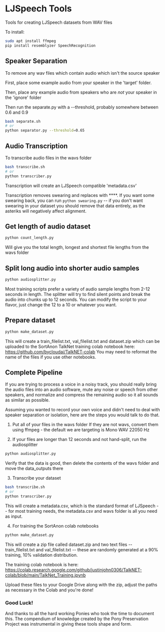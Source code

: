# LJSpeech Tools
Tools for creating LJSpeech datasets from WAV files

To install:

```bash
sudo apt install ffmpeg
pip install resemblyzer SpeechRecognition
```

## Speaker Separation
To remove any wav files which contain audio which isn't the source speaker

First, place some example audio from your speaker in the 'target' folder.

Then, place any example audio from speakers who are *not* your speaker in the 'ignore' folder

Then run the separate.py with a --threshold, probably somewhere between 0.6 and 0.9

```bash
bash separate.sh
# or
python separator.py --threshold=0.65
```

## Audio Transcription

To transcribe audio files in the wavs folder
```bash
bash transcribe.sh
# or
python transcriber.py
```

Transcription will create an LJSpeech compatible 'metadata.csv'

Transcription removes swearing and replaces with ****. If you want some swearing back, you can run `python swearing.py` -- if you don't want swearing in your dataset you should remove that data entirely, as the asteriks will negatively affect alignment.

## Get length of audio dataset
```bash
python count_length.py
```

Will give you the total length, longest and shortest file lengths from the wavs folder

## Split long audio into shorter audio samples
```bash
python audiosplitter.py
```
Most training scripts prefer a variety of audio sample lengths from 2-12 seconds in length. The splitter will try to find silent points and break the audio into chunks up to 12 seconds. You can modify the script to your flavor, just change the 12 to a 10 or whatever you want.

## Prepare dataset
```bash
python make_dataset.py
```

This will create a train_filelist.txt, val_filelist.txt and dataset.zip which can be uploaded to the SortAnon TalkNet training colab notebook here: https://github.com/bycloudai/TalkNET-colab
You may need to reformat the name of the files if you use other notebooks.


## Complete Pipeline
If you are trying to process a voice in a noisy track, you should really bring the audio files into an audio software, mute any noise or speech from other speakers, and normalize and compress the remaining audio so it all sounds as similar as possible.

Assuming you wanted to record your own voice and didn't need to deal with speaker separation or isolation, here are the steps you would talk to do that.

1. Put all of your files in the wavs folder
If they are not wavs, convert them using ffmpeg - the default we are targeting is Mono WAV 22050 Hz

2. If your files are longer than 12 seconds and not hand-split, run the audiosplitter
```bash
python audiosplitter.py
```
Verify that the data is good, then delete the contents of the wavs folder and move the data_outputs there

3. Transcribe your dataset
```bash
bash transcribe.sh
# or
python transcriber.py
```
This will create a metadata.csv, which is the standard format of LJSpeech -- for most training needs, the metadata.csv and wavs folder is all you need as input.

4. For training the SortAnon colab notebooks
```bash
python make_dataset.py
```

This will create a zip file called dataset.zip and two text files -- train_filelist.txt and val_filelist.txt -- these are randomly generated at a 90% training, 10% validation distribution.

The training colab notebook is here: https://colab.research.google.com/github/justinjohn0306/TalkNET-colab/blob/main/TalkNet_Training.ipynb

Upload these files to your Google Drive along with the zip, adjust the paths as necessary in the Colab and you're done!

### Good Luck!

And thanks to all the hard working Ponies who took the time to document this. The compendium of knowledge created by the Pony Preservation Project was instrumental in giving these tools shape and form.